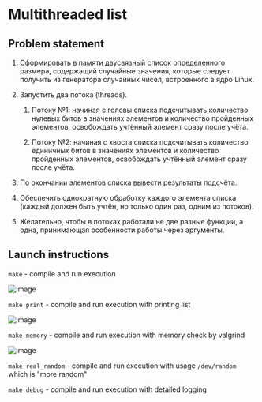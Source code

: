 # Multithreaded list

## Problem statement

1. Сформировать в памяти двусвязный список определенного размера,
содержащий случайные значения, которые следует получить из генератора
случайных чисел, встроенного в ядро Linux.

2. Запустить два потока (threads).

    1. Потоку №1: начиная с головы списка подсчитывать количество
нулевых битов в значениях элементов и количество пройденных
элементов, освобождать учтённый элемент сразу после учёта.

    2. Потоку №2: начиная с хвоста списка подсчитывать количество
единичных битов в значениях элементов и количество пройденных
элементов, освобождать учтённый элемент сразу после учёта.

3. По окончании элементов списка вывести результаты подсчёта.

4. Обеспечить однократную обработку каждого элемента списка (каждый
должен быть учтён, но только один раз, одним из потоков).

5. Желательно, чтобы в потоках работали не две разные функции, а
одна, принимающая особенности работы через аргументы.

## Launch instructions

`make` - compile and run execution

![image](https://user-images.githubusercontent.com/36729129/219877052-cf0087bf-3f55-4a5d-a9a4-658b9b0382e6.png)

`make print` - compile and run execution with printing list

![image](https://user-images.githubusercontent.com/36729129/219877105-d4e136d6-d3c8-45f4-b4c5-cda1d781b9ff.png)

`make memory` - compile and run execution with memory check by valgrind

![image](https://user-images.githubusercontent.com/36729129/219877128-351dc389-925b-4799-91f6-affc83fc1382.png)

`make real_random` - compile and run execution with usage `/dev/random` which is "more random"

`make debug` - compile and run execution with detailed logging



